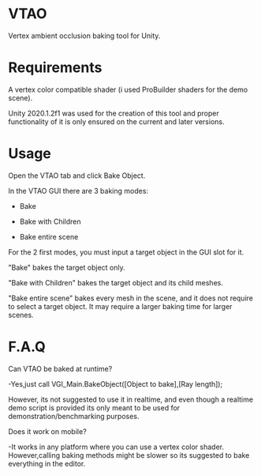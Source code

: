 # VTAO
 Vertex ambient occlusion baking tool for Unity.
 
 # Requirements
 
 A vertex color compatible shader (i used ProBuilder shaders for the demo scene).
 
 Unity 2020.1.2f1 was used for the creation of this tool and proper functionality of it is only ensured on the current and later versions.
 
 # Usage
 
 Open the VTAO tab and click Bake Object. 
 
 In the VTAO GUI there are 3 baking modes:
 
 - Bake
 
 - Bake with Children
 
 - Bake entire scene

 For the 2 first modes, you must input a target object in the GUI slot for it.
 
 "Bake" bakes the target object only.
 
 "Bake with Children" bakes the target object and its child meshes.
 
 "Bake entire scene" bakes every mesh in the scene, and it does not require to select a target object. It may require a larger baking time for larger scenes. 
 
 
 # F.A.Q
 
 Can VTAO be baked at runtime?
 
 -Yes,just call VGI_Main.BakeObject([Object to bake],[Ray length]);
 
 However, its not suggested to use it in realtime, and even though a realtime demo script is provided its only meant to be used for demonstration/benchmarking purposes.
 
 Does it work on mobile? 
 
 -It works in any platform where you can use a vertex color shader. However,calling baking methods might be slower so its suggested to bake everything in the editor.
